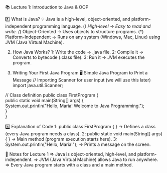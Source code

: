 
📚 Lecture 1: Introduction to Java & OOP

1️⃣ What is Java?
💡 Java is a high-level, object-oriented, and platform-independent programming language.
	(*) High-level → Easy to read and write.
	(*) Object-Oriented → Uses objects to structure programs.
	(*) Platform-Independent → Runs on any system (Windows, Mac, Linux) using JVM (Java Virtual Machine).

2) How Java Works?
	1: Write the code → .java file.
	2: Compile it → Converts to bytecode (.class file).
	3: Run it → JVM executes the program.

4) Writing Your First Java Program
🖥️ Simple Java Program to Print a Message
// Importing Scanner for user input (we will use this later)
import java.util.Scanner;  

// Class definition
public class FirstProgram {  
    public static void main(String[] args) {  
        System.out.println("Hello, Maria! Welcome to Java Programming.");  
    }  
}

4️⃣ Explanation of Code
	1: public class FirstProgram { } → Defines a class (every Java program needs a class).
	2: public static void main(String[] args) { } → Main method (program execution starts here).
	3: System.out.println("Hello, Maria!"); → Prints a message on the screen.

📝 Notes for Lecture 1
	=> Java is object-oriented, high-level, and platform-independent.
	=> JVM (Java Virtual Machine) allows Java to run anywhere.
 	=> Every Java program starts with a class and a main method.
